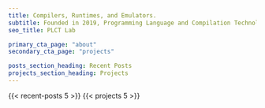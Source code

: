 ```yaml
---
title: Compilers, Runtimes, and Emulators.
subtitle: Founded in 2019, Programming Language and Compilation Technology Lab (PLCT Lab) is committed to becoming an open source leader in the field of compilation technology, advancing the technological innovation of software infrastructure such as toolchain and runtime system, and possessing the technical and managerial ability to lead the development and maintenance of important infrastructure. At the same time, PLCT Lab is committed to cultivating 10,000 cutting-edge talents in the field of compilation and promoting the popularization and development of advanced compilation technology in China.
seo_title: PLCT Lab

primary_cta_page: "about"
secondary_cta_page: "projects"

posts_section_heading: Recent Posts
projects_section_heading: Projects
---
```


{{< recent-posts 5 >}}
{{< projects 5 >}}
